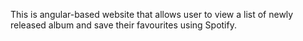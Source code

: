 This is angular-based website that allows user to view a list of newly released album and save their favourites using Spotify. 
